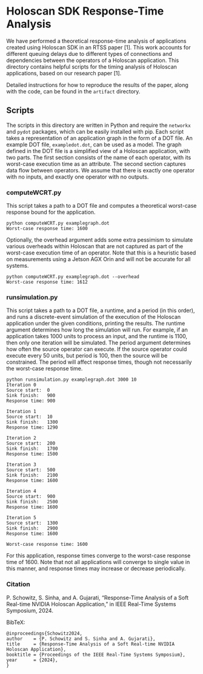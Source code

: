 # Holoscan SDK Response-Time Analysis 

We have performed a theoretical response-time analysis of applications created using Holoscan SDK in an RTSS paper [1]. This work accounts for different queuing delays due to different types of connections and dependencies between the operators of a Holoscan application. This directory contains helpful scripts for the timing analysis of Holoscan applications, based on our research paper [1].

Detailed instructions for how to reproduce the results of the paper, along with the code, can be found in the `artifact` directory.

## Scripts

The scripts in this directory are written in Python and require the `networkx` and `pydot` packages, which can be easily installed with pip. Each script takes a representation of an application graph in the form of a DOT file. An example DOT file, `exampledot.dot`, can be used as a model. The graph defined in the DOT file is a simplified view of a Holoscan application, with two parts. The first section consists of the name of each operator, with its worst-case execution time as an attribute. The second section captures data flow between operators. We assume that there is exactly one operator with no inputs, and exactly one operator with no outputs.   


### computeWCRT.py

This script takes a path to a DOT file and computes a theoretical worst-case response bound for the application.

    python computeWCRT.py examplegraph.dot
    Worst-case response time: 1600

Optionally, the overhead argument adds some extra pessimism to simulate various overheads within Holoscan that are not
captured as part of the worst-case execution time of an operator. Note that this is a heuristic based on measurements using a Jetson AGX Orin and will not be accurate for all systems.

    python computeWCRT.py examplegraph.dot --overhead
    Worst-case response time: 1612

### runsimulation.py

This script takes a path to a DOT file, a runtime, and a period (in this order), and runs a discrete-event simulation of the execution of the Holoscan application under the given conditions, printing the results. The runtime argument determines how long the simulation will run. For example, if an application takes 1000 units to process an input, and the runtime is 1100, then only one iteration will be simulated. The period argument determines how often the source operator can execute. If the source operator could execute every 50 units, but period is 100, then the source will be constrained. The period will affect response times, though not necessarily the worst-case response time. 

    python runsimulation.py examplegraph.dot 3000 10
    Iteration 0
    Source start:  0
    Sink finish:   900
    Response time: 900

    Iteration 1
    Source start:  10
    Sink finish:   1300
    Response time: 1290

    Iteration 2
    Source start:  200
    Sink finish:   1700
    Response time: 1500

    Iteration 3
    Source start:  500
    Sink finish:   2100
    Response time: 1600

    Iteration 4
    Source start:  900
    Sink finish:   2500
    Response time: 1600

    Iteration 5
    Source start:  1300
    Sink finish:   2900
    Response time: 1600

    Worst-case response time: 1600

For this application, response times converge to the worst-case response time of 1600. Note that not all applications will converge to single value in this manner, and response times may increase or decrease periodically.

### Citation

P. Schowitz, S. Sinha, and A. Gujarati, “Response-Time Analysis 
of a Soft Real-time NVIDIA Holoscan Application,” in IEEE Real-Time 
Systems Symposium, 2024.

BibTeX:

    @inproceedings{Schowitz2024,
    author    = {P. Schowitz and S. Sinha and A. Gujarati},
    title     = {Response-Time Analysis of a Soft Real-time NVIDIA Holoscan Application},
    booktitle = {Proceedings of the IEEE Real-Time Systems Symposium},
    year      = {2024},
    }